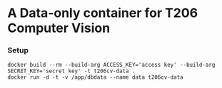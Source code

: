 # A Data-only container for T206 Computer Vision

### Setup
    docker build --rm --build-arg ACCESS_KEY='access key' --build-arg SECRET_KEY='secret key' -t t206cv-data .
    docker run -d -t -v /app/dbdata --name data t206cv-data
